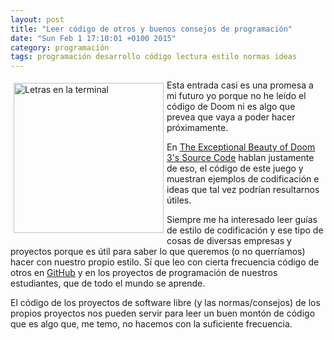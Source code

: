 ```yaml
---
layout: post
title: "Leer código de otros y buenos consejos de programación"
date: "Sun Feb 1 17:10:01 +0100 2015"
category: programación
tags: programación desarrollo código lectura estilo normas ideas
---
```




<a href="https://500px.com/photo/66381679/giteando-by-fernando-tricas" title="Giteando"><img src="https://ppcdn.500px.org/66381679/d50c5e1f55d5e1b8bc2b9f2cc3a585ceb8c9415e/4.jpg" width="240"  alt="Letras en la terminal" style="float:left; margin:5px"></a>

Esta entrada casi es una promesa a mi futuro yo porque no he leído el código de Doom ni es algo que prevea que vaya a poder hacer próximamente. 

En [The Exceptional Beauty of Doom 3's Source Code](http://kotaku.com/5975610/the-exceptional-beauty-of-doom-3s-source-code) hablan justamente de eso, el código de este juego y muestran ejemplos de codificación e ideas que tal vez podrían resultarnos útiles.

Siempre me ha interesado leer guías de estilo de codificación y ese tipo de cosas de diversas empresas y proyectos porque es útil para saber lo que queremos (o no querríamos) hacer con nuestro propio estilo. Sí que leo con cierta frecuencia código de otros en [GitHub](http://github.com/) y en los proyectos de programación de nuestros estudiantes, que de todo el mundo se aprende.

El código de los proyectos de software libre (y las normas/consejos) de los propios proyectos nos pueden servir para leer un buen montón de código que es algo que, me temo, no hacemos con la suficiente frecuencia.
